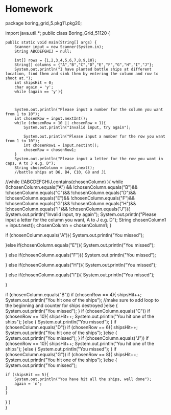 # Homework
package boring_grid_5.pkg11.pkg20;

import java.util.*;
public class Boring_Grid_51120 {

    
    public static void main(String[] args) {
        Scanner input = new Scanner(System.in);
        String ABCDEFGHIJ = null;
        
        int[] rows = {1,2,3,4,5,6,7,8,9,10};
        String[] columns = {"A","B","C","D","E","F","G","H","I","J"};
        System.out.println("I have planted battle ships at different location, find them and sink them by entering the column and row to shoot at.");
        int shipsHit = 0;
        char again = 'y';
        while (again == 'y'){
        
        
        
        System.out.println("Please input a number for the column you want from 1 to 10");
        int chosenRow = input.nextInt();
        while (chosenRow > 10 || chosenRow < 1){
            System.out.println("Invalid input, try again");
        
            System.out.println("Please input a number for the row you want from 1 to 10");
            int chosenRow1 = input.nextInt();
            chosenRow = chosenRow1;
        }
        System.out.println("Please input a letter for the row you want in caps, A to J e.g. D");
        String chosenColumn = input.next();
        //battle ships at D6, B4, C10, G8 and J1

//while (!ABCDEFGHIJ.contains(chosenColumn) ){
while (!chosenColumn.equals("A") && !chosenColumn.equals("B")&& !chosenColumn.equals("C")&& !chosenColumn.equals("D")&& !chosenColumn.equals("E")&& !chosenColumn.equals("F")&& !chosenColumn.equals("G")&& !chosenColumn.equals("H")&& !chosenColumn.equals("I")&& !chosenColumn.equals("J")){
            System.out.println("Invalid input, try again");
            System.out.println("Please input a letter for the column you want, A to J e.g. D");
            String chosenColumn1 = input.next();
            chosenColumn = chosenColumn1;
}

if (chosenColumn.equals("A")){
    System.out.println("You missed");
    
}else if(chosenColumn.equals("E")){
    System.out.println("You missed");   
    
}
else if(chosenColumn.equals("F")){
    System.out.println("You missed");
    
}
else if(chosenColumn.equals("H")){
    System.out.println("You missed");
    
}
else if(chosenColumn.equals("I")){
    System.out.println("You missed");
    
}
                
if (chosenColumn.equals("B")) 
    if (chosenRow == 4){
        shipsHit++;
        System.out.println("You hit one of the ships"); //make sure to add loop to the beginning and counter for ships destroyed
    }else {
        System.out.println("You missed");
    }
if (chosenColumn.equals("C")) 
    if (chosenRow == 10){
        shipsHit++;
        System.out.println("You hit one of the ships");
    }else {
        System.out.println("You missed");
    }
if (chosenColumn.equals("D")) 
    if (chosenRow == 6){
        shipsHit++;
        System.out.println("You hit one of the ships");
    }else {
        System.out.println("You missed");
    }
if (chosenColumn.equals("J")) 
    if (chosenRow == 10){
        shipsHit++;
        System.out.println("You hit one of the ships");
    }else {
        System.out.println("You missed");
    }
if (chosenColumn.equals("G")) 
    if (chosenRow == 8){
        shipsHit++;
        System.out.println("You hit one of the ships");
    }else {
        System.out.println("You missed");
        
        
    if (shipsHit == 5){
        System.out.println("You have hit all the ships, well done");
        again = 'n';
    }
    }
    
}
    }               
}
